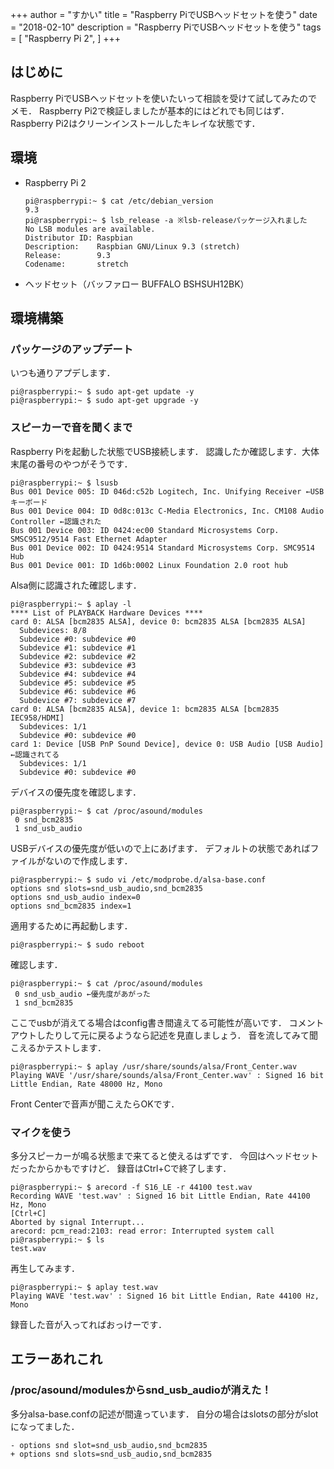 +++
author = "すかい"
title = "Raspberry PiでUSBヘッドセットを使う"
date = "2018-02-10"
description = "Raspberry PiでUSBヘッドセットを使う"
tags = [
    "Raspberry Pi 2",
]
+++

## はじめに

Raspberry PiでUSBヘッドセットを使いたいって相談を受けて試してみたのでメモ．
Raspberry Pi2で検証しましたが基本的にはどれでも同じはず．
Raspberry Pi2はクリーンインストールしたキレイな状態です．

## 環境

- Raspberry Pi 2
  ```
  pi@raspberrypi:~ $ cat /etc/debian_version
  9.3
  pi@raspberrypi:~ $ lsb_release -a ※lsb-releaseパッケージ入れました
  No LSB modules are available.
  Distributor ID: Raspbian
  Description:    Raspbian GNU/Linux 9.3 (stretch)
  Release:        9.3
  Codename:       stretch
  ```
- ヘッドセット（バッファロー BUFFALO BSHSUH12BK）

## 環境構築

### パッケージのアップデート

いつも通りアプデします．

```
pi@raspberrypi:~ $ sudo apt-get update -y
pi@raspberrypi:~ $ sudo apt-get upgrade -y
```

### スピーカーで音を聞くまで

Raspberry Piを起動した状態でUSB接続します．
認識したか確認します．大体末尾の番号のやつがそうです．

```
pi@raspberrypi:~ $ lsusb
Bus 001 Device 005: ID 046d:c52b Logitech, Inc. Unifying Receiver ←USBキーボード
Bus 001 Device 004: ID 0d8c:013c C-Media Electronics, Inc. CM108 Audio Controller ←認識された
Bus 001 Device 003: ID 0424:ec00 Standard Microsystems Corp. SMSC9512/9514 Fast Ethernet Adapter
Bus 001 Device 002: ID 0424:9514 Standard Microsystems Corp. SMC9514 Hub
Bus 001 Device 001: ID 1d6b:0002 Linux Foundation 2.0 root hub
```

Alsa側に認識された確認します．

```
pi@raspberrypi:~ $ aplay -l
**** List of PLAYBACK Hardware Devices ****
card 0: ALSA [bcm2835 ALSA], device 0: bcm2835 ALSA [bcm2835 ALSA]
  Subdevices: 8/8
  Subdevice #0: subdevice #0
  Subdevice #1: subdevice #1
  Subdevice #2: subdevice #2
  Subdevice #3: subdevice #3
  Subdevice #4: subdevice #4
  Subdevice #5: subdevice #5
  Subdevice #6: subdevice #6
  Subdevice #7: subdevice #7
card 0: ALSA [bcm2835 ALSA], device 1: bcm2835 ALSA [bcm2835 IEC958/HDMI]
  Subdevices: 1/1
  Subdevice #0: subdevice #0
card 1: Device [USB PnP Sound Device], device 0: USB Audio [USB Audio] ←認識されてる
  Subdevices: 1/1
  Subdevice #0: subdevice #0
```

デバイスの優先度を確認します．

```
pi@raspberrypi:~ $ cat /proc/asound/modules
 0 snd_bcm2835
 1 snd_usb_audio
```

USBデバイスの優先度が低いので上にあげます．
デフォルトの状態であればファイルがないので作成します．

```
pi@raspberrypi:~ $ sudo vi /etc/modprobe.d/alsa-base.conf
options snd slots=snd_usb_audio,snd_bcm2835
options snd_usb_audio index=0
options snd_bcm2835 index=1
```

適用するために再起動します．

```
pi@raspberrypi:~ $ sudo reboot
```

確認します．

```
pi@raspberrypi:~ $ cat /proc/asound/modules
 0 snd_usb_audio ←優先度があがった
 1 snd_bcm2835
```

ここでusbが消えてる場合はconfig書き間違えてる可能性が高いです．
コメントアウトしたりして元に戻るようなら記述を見直しましょう．
音を流してみて聞こえるかテストします．

```
pi@raspberrypi:~ $ aplay /usr/share/sounds/alsa/Front_Center.wav
Playing WAVE '/usr/share/sounds/alsa/Front_Center.wav' : Signed 16 bit Little Endian, Rate 48000 Hz, Mono
```

Front Centerで音声が聞こえたらOKです．

### マイクを使う

多分スピーカーが鳴る状態まで来てると使えるはずです．
今回はヘッドセットだったからかもですけど．
録音はCtrl+Cで終了します．

```
pi@raspberrypi:~ $ arecord -f S16_LE -r 44100 test.wav
Recording WAVE 'test.wav' : Signed 16 bit Little Endian, Rate 44100 Hz, Mono
[Ctrl+C]
Aborted by signal Interrupt...
arecord: pcm_read:2103: read error: Interrupted system call
pi@raspberrypi:~ $ ls
test.wav
```

再生してみます．

```
pi@raspberrypi:~ $ aplay test.wav
Playing WAVE 'test.wav' : Signed 16 bit Little Endian, Rate 44100 Hz, Mono
```

録音した音が入ってればおっけーです．

## エラーあれこれ

### /proc/asound/modulesからsnd_usb_audioが消えた！

多分alsa-base.confの記述が間違っています．
自分の場合はslotsの部分がslotになってました．

```
- options snd slot=snd_usb_audio,snd_bcm2835
+ options snd slots=snd_usb_audio,snd_bcm2835
```
